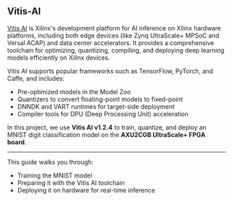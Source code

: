 ## Vitis-AI

[Vitis AI](https://www.xilinx.com/products/design-tools/vitis/vitis-ai.html) is Xilinx's development platform for AI inference on Xilinx hardware platforms, including both edge devices (like Zynq UltraScale+ MPSoC and Versal ACAP) and data center accelerators. It provides a comprehensive toolchain for optimizing, quantizing, compiling, and deploying deep learning models efficiently on Xilinx devices.

Vitis AI supports popular frameworks such as TensorFlow, PyTorch, and Caffe, and includes:
- Pre-optimized models in the Model Zoo
- Quantizers to convert floating-point models to fixed-point
- DNNDK and VART runtimes for target-side deployment
- Compiler tools for DPU (Deep Processing Unit) acceleration

In this project, we use **Vitis AI v1.2.4** to train, quantize, and deploy an MNIST digit classification model on the **AXU2CGB UltraScale+ FPGA board**.

---

This guide walks you through:
- Training the MNIST model
- Preparing it with the Vitis AI toolchain
- Deploying it on hardware for real-time inference
